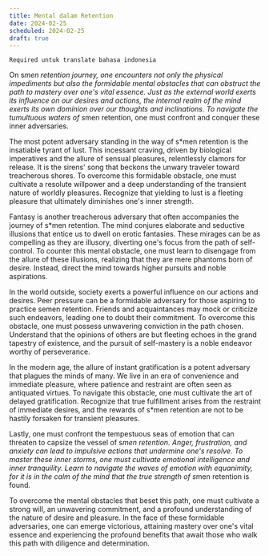 ```yaml
---
title: Mental dalam Retention
date: 2024-02-25
scheduled: 2024-02-25
draft: true
---
```


`Required untuk translate bahasa indonesia`

On s*men retention journey, one encounters not only the physical impediments but also the formidable mental obstacles that can obstruct the path to mastery over one's vital essence. Just as the external world exerts its influence on our desires and actions, the internal realm of the mind exerts its own dominion over our thoughts and inclinations. To navigate the tumultuous waters of s*men retention, one must confront and conquer these inner adversaries.

The most potent adversary standing in the way of s*men retention is the insatiable tyrant of lust. This incessant craving, driven by biological imperatives and the allure of sensual pleasures, relentlessly clamors for release. It is the sirens' song that beckons the unwary traveler toward treacherous shores. To overcome this formidable obstacle, one must cultivate a resolute willpower and a deep understanding of the transient nature of worldly pleasures. Recognize that yielding to lust is a fleeting pleasure that ultimately diminishes one's inner strength.

Fantasy is another treacherous adversary that often accompanies the journey of s*men retention. The mind conjures elaborate and seductive illusions that entice us to dwell on erotic fantasies. These mirages can be as compelling as they are illusory, diverting one's focus from the path of self-control. To counter this mental obstacle, one must learn to disengage from the allure of these illusions, realizing that they are mere phantoms born of desire. Instead, direct the mind towards higher pursuits and noble aspirations.

In the world outside, society exerts a powerful influence on our actions and desires. Peer pressure can be a formidable adversary for those aspiring to practice semen retention. Friends and acquaintances may mock or criticize such endeavors, leading one to doubt their commitment. To overcome this obstacle, one must possess unwavering conviction in the path chosen. Understand that the opinions of others are but fleeting echoes in the grand tapestry of existence, and the pursuit of self-mastery is a noble endeavor worthy of perseverance.

In the modern age, the allure of instant gratification is a potent adversary that plagues the minds of many. We live in an era of convenience and immediate pleasure, where patience and restraint are often seen as antiquated virtues. To navigate this obstacle, one must cultivate the art of delayed gratification. Recognize that true fulfillment arises from the restraint of immediate desires, and the rewards of s*men retention are not to be hastily forsaken for transient pleasures.

Lastly, one must confront the tempestuous seas of emotion that can threaten to capsize the vessel of s*men retention. Anger, frustration, and anxiety can lead to impulsive actions that undermine one's resolve. To master these inner storms, one must cultivate emotional intelligence and inner tranquility. Learn to navigate the waves of emotion with equanimity, for it is in the calm of the mind that the true strength of s*men retention is found.

To overcome the mental obstacles that beset this path, one must cultivate a strong will, an unwavering commitment, and a profound understanding of the nature of desire and pleasure. In the face of these formidable adversaries, one can emerge victorious, attaining mastery over one's vital essence and experiencing the profound benefits that await those who walk this path with diligence and determination.
